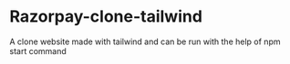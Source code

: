# Razorpay-clone-tailwind
A clone website made with tailwind and can be run with the help of npm start command
